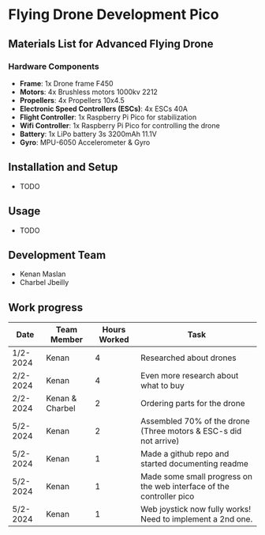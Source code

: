 # Flying Drone Development Pico

## Materials List for Advanced Flying Drone

### Hardware Components
- **Frame**: 1x Drone frame F450
- **Motors**: 4x Brushless motors 1000kv 2212
- **Propellers**: 4x Propellers 10x4.5
- **Electronic Speed Controllers (ESCs)**: 4x ESCs 40A
- **Flight Controller**: 1x Raspberry Pi Pico for stabilization
- **Wifi Controller**: 1x Raspberry Pi Pico for controlling the drone
- **Battery**: 1x LiPo battery 3s 3200mAh 11.1V
- **Gyro**: MPU-6050 Accelerometer & Gyro


## Installation and Setup
- TODO
## Usage
- TODO

## Development Team
- Kenan Maslan
- Charbel Jbeilly

## Work progress

| Date       | Team Member | Hours Worked | Task                           |
|------------|-------------|--------------|--------------------------------|
| 1/2-2024 | Kenan        | 4            | Researched about drones|
| 2/2-2024 | Kenan        | 4            | Even more research about what to buy |
| 2/2-2024 | Kenan & Charbel        | 2            | Ordering parts for the drone|
| 5/2-2024 | Kenan | 2            | Assembled 70% of the drone (Three motors & ESC-s did not arrive)|
| 5/2-2024 | Kenan | 1            | Made a github repo and started documenting readme|
| 5/2-2024 | Kenan | 1            | Made some small progress on the web interface of the controller pico|
| 5/2-2024 | Kenan | 1            | Web joystick now fully works! Need to implement a 2nd one.|